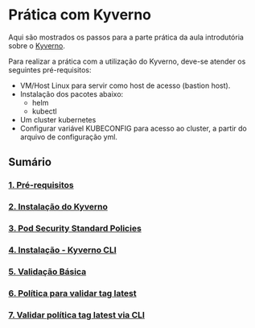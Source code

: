 # **Prática com Kyverno**

Aqui são mostrados os passos para a parte prática da aula introdutória sobre o [Kyverno](https://kyverno.io/).

Para realizar a prática com a utilização do Kyverno, deve-se atender os seguintes pré-requisitos:
- VM/Host Linux para servir como host de acesso (bastion host).
- Instalação dos pacotes abaixo:
  - helm
  - kubectl
- Um cluster kubernetes
- Configurar variável KUBECONFIG para acesso ao cluster, a partir do arquivo de configuração yml.

## **Sumário**

### [1. Pré-requisitos](pre-requisitos.md)
### [2. Instalação do Kyverno](instalacao-kyverno.md)
### [3. Pod Security Standard Policies](pod-security.md)
### [4. Instalação - Kyverno CLI](instalacao-kyverno-cli.md)
### [5. Validação Básica](validacao-basica.md)
### [6. Política para validar tag latest](policy-tag-latest.md)
### [7. Validar política tag latest via CLI](policy-tag-latest-cli.md)
